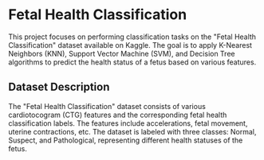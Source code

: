 # Fetal Health Classification
This project focuses on performing classification tasks on the "Fetal Health Classification" dataset available on Kaggle. The goal is to apply K-Nearest Neighbors (KNN), Support Vector Machine (SVM), and Decision Tree algorithms to predict the health status of a fetus based on various features.

## Dataset Description
The "Fetal Health Classification" dataset consists of various cardiotocogram (CTG) features and the corresponding fetal health classification labels. The features include accelerations, fetal movement, uterine contractions, etc. The dataset is labeled with three classes: Normal, Suspect, and Pathological, representing different health statuses of the fetus.
